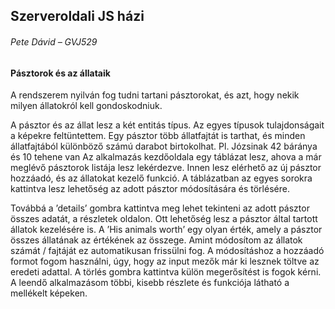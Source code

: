## Szerveroldali JS házi

###### Pete Dávid – GVJ529

#### Pásztorok és az állataik

A rendszerem nyilván fog tudni tartani pásztorokat, és azt, hogy nekik milyen állatokról kell
gondoskodniuk.

A pásztor és az állat lesz a két entitás típus. Az egyes típusok tulajdonságait a képekre
feltüntettem. Egy pásztor több állatfajtát is tarthat, és minden állatfajtából különböző számú
darabot birtokolhat. Pl. Józsinak 42 báránya és 10 tehene van
Az alkalmazás kezdőoldala egy táblázat lesz, ahova a már meglévő pásztorok listája lesz
lekérdezve. Innen lesz elérhető az új pásztor hozzáadó, és az állatokat kezelő funkció. A
táblázatban az egyes sorokra kattintva lesz lehetőség az adott pásztor módosítására és
törlésére.

Továbbá a ’details’ gombra kattintva meg lehet tekinteni az adott pásztor összes adatát, a
részletek oldalon. Ott lehetőség lesz a pásztor által tartott állatok kezelésére is. A ’His animals
worth’ egy olyan érték, amely a pásztor összes állatának az értékének az összege. Amint
módosítom az állatok számát / fajtáját ez automatikusan frissülni fog.
A módosításhoz a hozzáadó formot fogom használni, úgy, hogy az input mezők már ki lesznek
töltve az eredeti adattal. A törlés gombra kattintva külön megerősítést is fogok kérni.
A leendő alkalmazásom többi, kisebb részlete és funkciója látható a mellékelt képeken. 
